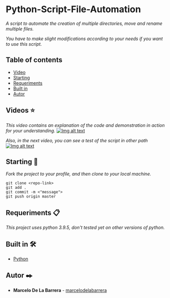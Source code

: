 # Python-Script-File-Automation

_A script to automate the creation of multiple directories, move and rename multiple files._

_You have to make slight modifications according to your needs if you want to use this script._

## Table of contents

- [Video](#Videos-)
- [Starting](#starting-)
- [Requeriments](#requeriments-)
- [Built in](#built-in-%EF%B8%8F)
- [Autor](#autor-%EF%B8%8F)

## Videos ⭐

_This video contains an explanation of the code and demonstration in action for your understanding._
[![Img alt text](https://img.youtube.com/vi/uECmRWakAf0/0.jpg)](https://www.youtube.com/watch?v=uECmRWakAf0)

_Also, in the next video, you can see a test of the script in other path_
[![Img alt text](https://img.youtube.com/vi/jg7bLMbFeVk/0.jpg)](https://www.youtube.com/watch?v=jg7bLMbFeVk)

## Starting 🚀

_Fork the project to your profile, and then clone to your local machine._

```
git clone <repo-link>
git add .
git commit -m <"message">
git push origin master
```

## Requeriments 📋

_This project uses python 3.9.5, don't tested yet on other versions of python._

## Built in 🛠️

- [Python](https://www.python.org/)

## Autor ✒️

- **Marcelo De La Barrera** - [marcelodelabarrera](https://github.com/marcelodelabarrera)

